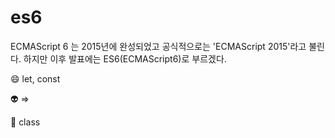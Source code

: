 # es6

ECMAScript 6 는 2015년에 완성되었고 공식적으로는 'ECMAScript 2015'라고 불린다. 하지만 이후 발표에는 ES6(ECMAScript6)로 부르겠다.

😄 let, const

👽 => 

💂 class
